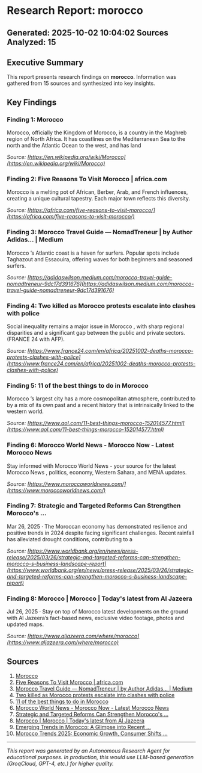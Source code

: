 # Research Report: morocco
**Generated:** 2025-10-02 10:04:02
**Sources Analyzed:** 15
---
## Executive Summary
This report presents research findings on **morocco**. Information was gathered from 15 sources and synthesized into key insights.
## Key Findings

### Finding 1: Morocco
Morocco, officially the Kingdom of Morocco, is a country in the Maghreb region of North Africa. It has coastlines on the Mediterranean Sea to the north and the Atlantic Ocean to the west, and has land

*Source: [https://en.wikipedia.org/wiki/Morocco](https://en.wikipedia.org/wiki/Morocco)*

### Finding 2: Five Reasons To Visit Morocco | africa.com
Morocco is a melting pot of African, Berber, Arab, and French influences, creating a unique cultural tapestry. Each major town reflects this diversity.

*Source: [https://africa.com/five-reasons-to-visit-morocco/](https://africa.com/five-reasons-to-visit-morocco/)*

### Finding 3: Morocco Travel Guide — NomadTreneur | by Author Adidas... | Medium
Morocco ’s Atlantic coast is a haven for surfers. Popular spots include Taghazout and Essaouira, offering waves for both beginners and seasoned surfers.

*Source: [https://adidaswilson.medium.com/morocco-travel-guide-nomadtreneur-9dc17d391676](https://adidaswilson.medium.com/morocco-travel-guide-nomadtreneur-9dc17d391676)*

### Finding 4: Two killed as Morocco protests escalate into clashes with police
Social inequality remains a major issue in Morocco , with sharp regional disparities and a significant gap between the public and private sectors. (FRANCE 24 with AFP).

*Source: [https://www.france24.com/en/africa/20251002-deaths-morocco-protests-clashes-with-police](https://www.france24.com/en/africa/20251002-deaths-morocco-protests-clashes-with-police)*

### Finding 5: 11 of the best things to do in Morocco
Morocco ’s largest city has a more cosmopolitan atmosphere, contributed to by a mix of its own past and a recent history that is intrinsically linked to the western world.

*Source: [https://www.aol.com/11-best-things-morocco-152014577.html](https://www.aol.com/11-best-things-morocco-152014577.html)*

### Finding 6: Morocco World News - Morocco Now - Latest Morocco News
Stay informed with Morocco World News - your source for the latest Morocco News , politics, economy, Western Sahara, and MENA updates.

*Source: [https://www.moroccoworldnews.com/](https://www.moroccoworldnews.com/)*

### Finding 7: Strategic and Targeted Reforms Can Strengthen Morocco's ...
Mar 26, 2025 · The Moroccan economy has demonstrated resilience and positive trends in 2024 despite facing significant challenges. Recent rainfall has alleviated drought conditions, contributing to a 

*Source: [https://www.worldbank.org/en/news/press-release/2025/03/26/strategic-and-targeted-reforms-can-strengthen-morocco-s-business-landscape-report](https://www.worldbank.org/en/news/press-release/2025/03/26/strategic-and-targeted-reforms-can-strengthen-morocco-s-business-landscape-report)*

### Finding 8: Morocco | Morocco | Today's latest from Al Jazeera
Jul 26, 2025 · Stay on top of Morocco latest developments on the ground with Al Jazeera’s fact-based news, exclusive video footage, photos and updated maps.

*Source: [https://www.aljazeera.com/where/morocco](https://www.aljazeera.com/where/morocco)*
## Sources
1. [Morocco](https://en.wikipedia.org/wiki/Morocco)
2. [Five Reasons To Visit Morocco | africa.com](https://africa.com/five-reasons-to-visit-morocco/)
3. [Morocco Travel Guide — NomadTreneur | by Author Adidas... | Medium](https://adidaswilson.medium.com/morocco-travel-guide-nomadtreneur-9dc17d391676)
4. [Two killed as Morocco protests escalate into clashes with police](https://www.france24.com/en/africa/20251002-deaths-morocco-protests-clashes-with-police)
5. [11 of the best things to do in Morocco](https://www.aol.com/11-best-things-morocco-152014577.html)
6. [Morocco World News - Morocco Now - Latest Morocco News](https://www.moroccoworldnews.com/)
7. [Strategic and Targeted Reforms Can Strengthen Morocco's ...](https://www.worldbank.org/en/news/press-release/2025/03/26/strategic-and-targeted-reforms-can-strengthen-morocco-s-business-landscape-report)
8. [Morocco | Morocco | Today's latest from Al Jazeera](https://www.aljazeera.com/where/morocco)
9. [Emerging Trends in Morocco: A Glimpse into Recent ...](https://supplybridge.com/emerging-trends-in-morocco-a-glimpse-into-recent-developments/)
10. [Morocco Trends 2025: Economic Growth, Consumer Shifts ...](https://www.accio.com/business/morocco_trends)

---
*This report was generated by an Autonomous Research Agent for educational purposes.*
*In production, this would use LLM-based generation (GroqCloud, GPT-4, etc.) for higher quality.*
